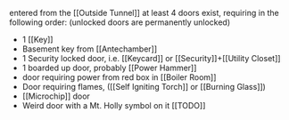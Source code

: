 entered from the [[Outside Tunnel]] at least 4 doors exist, requiring in the following order: (unlocked doors are permanently unlocked)
- 1 [[Key]]
- Basement key from [[Antechamber]]
- 1 Security locked door, i.e. [[Keycard]] or [[Security]]+[[Utility Closet]]
- 1 boarded up door, probably [[Power Hammer]]
- door requiring power from red box in [[Boiler Room]]
- Door requiring flames, ([[Self Igniting Torch]] or [[Burning Glass]])
- [[Microchip]] door
- Weird door with a Mt. Holly symbol on it [[TODO]]
